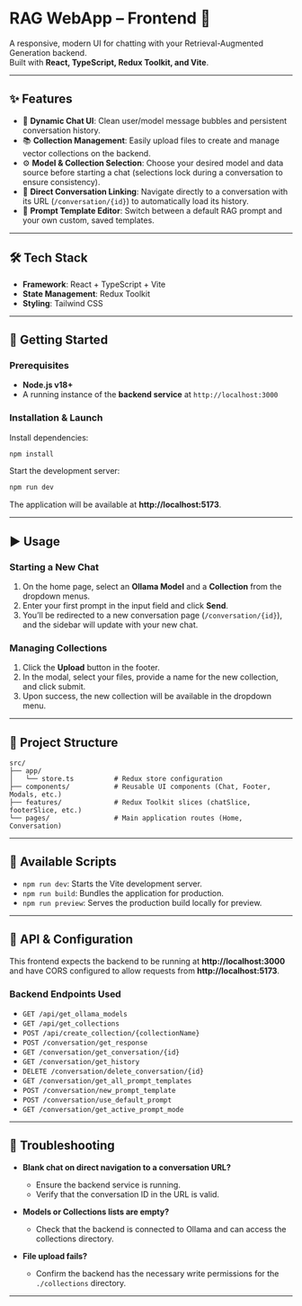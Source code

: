 # RAG WebApp – Frontend 🎨

A responsive, modern UI for chatting with your Retrieval-Augmented Generation backend.  
Built with **React, TypeScript, Redux Toolkit, and Vite**.

---

## ✨ Features

- 💬 **Dynamic Chat UI**: Clean user/model message bubbles and persistent conversation history.  
- 📚 **Collection Management**: Easily upload files to create and manage vector collections on the backend.  
- ⚙️ **Model & Collection Selection**: Choose your desired model and data source before starting a chat (selections lock during a conversation to ensure consistency).  
- 🔗 **Direct Conversation Linking**: Navigate directly to a conversation with its URL (`/conversation/{id}`) to automatically load its history.  
- 📝 **Prompt Template Editor**: Switch between a default RAG prompt and your own custom, saved templates.  

---

## 🛠️ Tech Stack

- **Framework**: React + TypeScript + Vite  
- **State Management**: Redux Toolkit  
- **Styling**: Tailwind CSS  

---

## 🚀 Getting Started

### Prerequisites

- **Node.js v18+**  
- A running instance of the **backend service** at `http://localhost:3000`  

### Installation & Launch

Install dependencies:

```bash
npm install
```

Start the development server:

```bash
npm run dev
```

The application will be available at **http://localhost:5173**.

---

## ▶️ Usage

### Starting a New Chat

1. On the home page, select an **Ollama Model** and a **Collection** from the dropdown menus.  
2. Enter your first prompt in the input field and click **Send**.  
3. You’ll be redirected to a new conversation page (`/conversation/{id}`), and the sidebar will update with your new chat.  

### Managing Collections

1. Click the **Upload** button in the footer.  
2. In the modal, select your files, provide a name for the new collection, and click submit.  
3. Upon success, the new collection will be available in the dropdown menu.  

---

## 📁 Project Structure

```
src/
├── app/
│   └── store.ts          # Redux store configuration
├── components/           # Reusable UI components (Chat, Footer, Modals, etc.)
├── features/             # Redux Toolkit slices (chatSlice, footerSlice, etc.)
└── pages/                # Main application routes (Home, Conversation)
```

---

## 📜 Available Scripts

- `npm run dev`: Starts the Vite development server.  
- `npm run build`: Bundles the application for production.  
- `npm run preview`: Serves the production build locally for preview.  

---

## 🔌 API & Configuration

This frontend expects the backend to be running at **http://localhost:3000** and have CORS configured to allow requests from **http://localhost:5173**.

### Backend Endpoints Used

- `GET /api/get_ollama_models`  
- `GET /api/get_collections`  
- `POST /api/create_collection/{collectionName}`  
- `POST /conversation/get_response`  
- `GET /conversation/get_conversation/{id}`  
- `GET /conversation/get_history`  
- `DELETE /conversation/delete_conversation/{id}`  
- `GET /conversation/get_all_prompt_templates`  
- `POST /conversation/new_prompt_template`  
- `POST /conversation/use_default_prompt`  
- `GET /conversation/get_active_prompt_mode`  

---

## 🤔 Troubleshooting

- **Blank chat on direct navigation to a conversation URL?**  
  - Ensure the backend service is running.  
  - Verify that the conversation ID in the URL is valid.  

- **Models or Collections lists are empty?**  
  - Check that the backend is connected to Ollama and can access the collections directory.  

- **File upload fails?**  
  - Confirm the backend has the necessary write permissions for the `./collections` directory.  

---